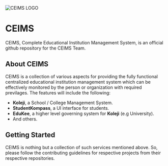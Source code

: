 ![CEIMS LOGO](https://www.udrop.com/cache/plugins/filepreviewer/1066613/21c09a5205e2d6734796d6748ab9775f4c2b5106b3cf99cb356e9a1015efca6f/1100x800_cropped.jpg)

# CEIMS

CEIMS, Complete Educational Institution Management System, is an official github repository for the CEIMS Team.

## About CEIMS

CEIMS is a collection of various aspects for providing the fully functional centralized educational institution management system which can be effectively monitored by the person or organization with required previlages. The features will include the following:

- **Koleji**, a School / College Management System.
- **StudentKompass**, a UI interface for students.
- **EduKee**, a higher level governing system for **Koleji** (e.g University).
- And others.

## Getting Started

CEIMS is nothing but a collection of such services mentioned above. So, please follow the contributing guidelines for respective projects from their respective repositories.
